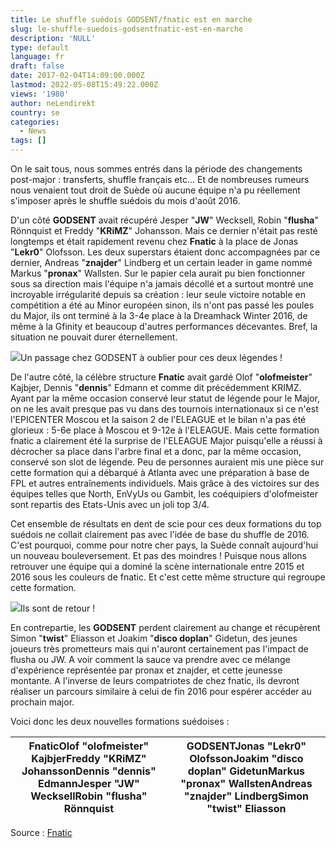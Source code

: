 ```yaml
---
title: Le shuffle suédois GODSENT/fnatic est en marche
slug: le-shuffle-suedois-godsentfnatic-est-en-marche
description: 'NULL'
type: default
language: fr
draft: false
date: 2017-02-04T14:09:00.000Z
lastmod: 2022-05-08T15:49:22.000Z
views: '1980'
author: neLendirekt
country: se
categories:
  - News
tags: []
---
```

On le sait tous, nous sommes entrés dans la période des changements post-major : transferts, shuffle français etc... Et de nombreuses rumeurs nous venaient tout droit de Suède où aucune équipe n'a pu réellement s'imposer après le shuffle suédois du mois d'août 2016.

D'un côté **GODSENT** avait récupéré Jesper "**JW**" Wecksell, Robin "**flusha**" Rönnquist et Freddy "**KRiMZ**" Johansson. Mais ce dernier n'était pas resté longtemps et était rapidement revenu chez **Fnatic** à la place de Jonas "**Lekr0**" Olofsson. Les deux superstars étaient donc accompagnées par ce dernier, Andreas "**znajder**" Lindberg et un certain leader in game nommé Markus "**pronax**" Wallsten. Sur le papier cela aurait pu bien fonctionner sous sa direction mais l'équipe n'a jamais décollé et a surtout montré une incroyable irrégularité depuis sa création : leur seule victoire notable en compétition a été au Minor européen sinon, ils n'ont pas passé les poules du Major, ils ont terminé à la 3-4e place à la Dreamhack Winter 2016, de même à la Gfinity et beaucoup d'autres performances décevantes. Bref, la situation ne pouvait durer éternellement.

![](/storage/images/5895e112d1777_jw-and-flusha-on-stage-1068x712jpg.jpg)Un passage chez GODSENT à oublier pour ces deux légendes !

De l'autre côté, la célèbre structure **Fnatic** avait gardé Olof "**olofmeister**" Kajbjer, Dennis "**dennis**" Edmann et comme dit précédemment KRIMZ. Ayant par la même occasion conservé leur statut de légende pour le Major, on ne les avait presque pas vu dans des tournois internationaux si ce n'est l'EPICENTER Moscou et la saison 2 de l'ELEAGUE et le bilan n'a pas été glorieux : 5-6e place à Moscou et 9-12e à l'ELEAGUE. Mais cette formation fnatic a clairement été la surprise de l'ELEAGUE Major puisqu'elle a réussi à décrocher sa place dans l'arbre final et a donc, par la même occasion, conservé son slot de légende. Peu de personnes auraient mis une pièce sur cette formation qui a débarqué à Atlanta avec une préparation à base de FPL et autres entraînements individuels. Mais grâce à des victoires sur des équipes telles que North, EnVyUs ou Gambit, les coéquipiers d'olofmeister sont repartis des Etats-Unis avec un joli top 3/4.  

Cet ensemble de résultats en dent de scie pour ces deux formations du top suédois ne collait clairement pas avec l'idée de base du shuffle de 2016\. C'est pourquoi, comme pour notre cher pays, la Suède connaît aujourd'hui un nouveau bouleversement. Et pas des moindres ! Puisque nous allons retrouver une équipe qui a dominé la scène internationale entre 2015 et 2016 sous les couleurs de fnatic. Et c'est cette même structure qui regroupe cette formation.

![](/storage/images/5895db254e951_14560772583952jpeg.jpeg)Ils sont de retour !

En contrepartie, les **GODSENT** perdent clairement au change et récupèrent Simon "**twist**" Eliasson et Joakim "**disco doplan**" Gidetun, des jeunes joueurs très prometteurs mais qui n'auront certainement pas l'impact de flusha ou JW. A voir comment la sauce va prendre avec ce mélange d'expérience représentée par pronax et znajder, et cette jeunesse montante. A l'inverse de leurs compatriotes de chez fnatic, ils devront réaliser un parcours similaire à celui de fin 2016 pour espérer accéder au prochain major.

Voici donc les deux nouvelles formations suédoises :

| **Fnatic**Olof "**olofmeister**" KajbjerFreddy "**KRiMZ**" JohanssonDennis "**dennis**" EdmannJesper "**JW**" WecksellRobin "**flusha**" Rönnquist | **GODSENT**Jonas "**Lekr0**" OlofssonJoakim "**disco doplan**" GidetunMarkus "**pronax**" WallstenAndreas "**znajder**" LindbergSimon "**twist**" Eliasson |
| -------------------------------------------------------------------------------------------------------------------------------------------------- | ---------------------------------------------------------------------------------------------------------------------------------------------------------- |

Source : [Fnatic](http://www.fnatic.com/content/96797)
